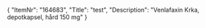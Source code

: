 {
  "ItemNr": "164683",
  "Title": "test",
  "Description": "Venlafaxin Krka, depotkapsel, hård 150 mg"
}